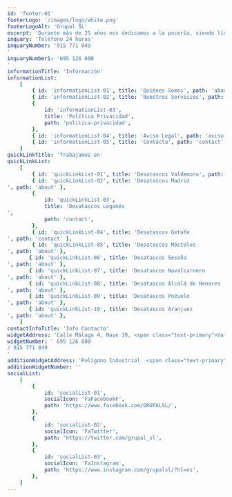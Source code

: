 ```yaml
---
id: 'footer-01'
footerLogo: '/images/logo/white.png'
footerLogoAlt: 'Grupal SL'
excerpt: 'Durante más de 25 años nos dedicamos a la pocería, siendo líderes entre las mejores empresas de desatascos en Madrid. Ofrecemos no solo los mejores servicios, sino que también somos la empresa de desatrancos más económica de Madrid.'
inquary: 'Teléfono 24 horas'
inquaryNumber: '915 771 849
'
inquaryNumber1: '695 126 600
'
informationTitle: 'Información'
informationList:
    [
        { id: 'informationList-01', title: 'Quiénes Somos', path: 'about' },
        { id: 'informationList-02', title: 'Nuestros Servicios', path: 'services' },
        {
            id: 'informationList-03',
            title: 'Política Privacidad',
            path: 'politica-privacidad',
        },
        { id: 'informationList-04', title: 'Aviso Legal', path: 'aviso-legal' },
        { id: 'informationList-05', title: 'Contacta', path: 'contact' },
    ]
quickLinkTitle: 'Trabajamos en'
quickLinkList:
    [
        { id: 'quickLinkList-01', title: 'Desatascos Valdemoro', path: 'contact' },
        { id: 'quickLinkList-02', title: 'Desatascos Madrid
', path: 'about' },
        {
            id: 'quickLinkList-03',
            title: 'Desatascos Leganés
',
            path: 'contact',
        },
        { id: 'quickLinkList-04', title: 'Desatascos Getafe
', path: 'contact' },
        { id: 'quickLinkList-05', title: 'Desatascos Móstoles
', path: 'about' },
       { id: 'quickLinkList-06', title: 'Desatascos Seseña
', path: 'about' },
       { id: 'quickLinkList-07', title: 'Desatascos Navalcarnero
', path: 'about' },
       { id: 'quickLinkList-08', title: 'Desatascos Alcalá de Henares
', path: 'about' },
       { id: 'quickLinkList-09', title: 'Desatascos Pozuelo
', path: 'about' },
       { id: 'quickLinkList-10', title: 'Desatascos Aranjuez
', path: 'about' },
    ]
contactInfoTitle: 'Info Contacto'
widgetAddress: 'Calle Málaga 4, Nave 39, <span class="text-primary">Valdemoro, Madrid</span>'
widgetNumber: ' 695 126 600
/ 915 771 849
'
additionWidgetAddress: 'Polígono Industrial  <span class="text-primary">La Carrehuela</span>'
additionWidgetNumber: ''
socialList:
    [
        {
            id: 'socialList-01',
            socialIcon: 'FaFacebookF',
            path: 'https://www.facebook.com/GRUPALSL/',
        },
        {
            id: 'socialList-02',
            socialIcon: 'FaTwitter',
            path: 'https://twitter.com/grupal_sl',
        },
        {
            id: 'socialList-03',
            socialIcon: 'FaInstagram',
            path: 'https://www.instagram.com/grupalsl/?hl=es',
        },
    ]
---
```

